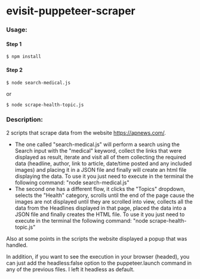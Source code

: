 # evisit-puppeteer-scraper

### Usage: 

#### Step 1

`$ npm install `

#### Step 2

`$ node search-medical.js ` 

or 

`$ node scrape-health-topic.js ` 


### Description:

2 scripts that  scrape data from the website https://apnews.com/. 
- The one called "search-medical.js" will perform a search using the Search input with the "medical" keyword, collect the links that were displayed as result, iterate and visit all of them collecting the required data (headline, author, link to article, date/time posted and any included images) and placing it in a JSON file and finally will create an html file displaying the data. To use it you just need to execute in the terminal the following command: "node search-medical.js" 
- The second one has a different flow, it clicks the "Topics" dropdown, selects the "Health" category, scrolls until the end of the page cause the images are not displayed until they are scrolled into view, collects all the data from the Headlines displayed in that page, placed the data into a JSON file and finally creates the HTML file.  To use it you just need to execute in the terminal the following command: "node scrape-health-topic.js" 

Also at some points in the scripts the website displayed a popup that was handled. 

In addition, if you want to see the execution in your browser (headed), you can just add the headless:false option to the puppeteer.launch command in any of the previous files. I left it headless as default. 
